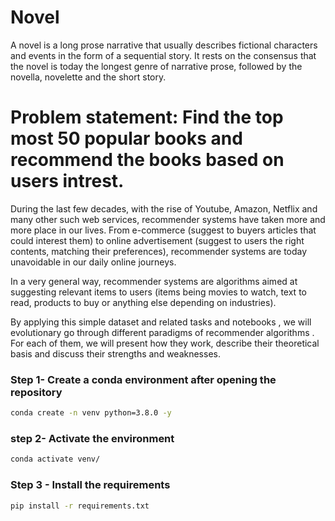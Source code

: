 # Novel

A novel is a long prose narrative that usually describes fictional characters and events in the form of a sequential story. It rests on the consensus that the novel is today the longest genre of narrative prose, followed by the novella, novelette and the short story.

# Problem statement: Find the top most 50 popular books and recommend the books based on users intrest.

During the last few decades, with the rise of Youtube, Amazon, Netflix and many other such web services, recommender systems have taken more and more place in our lives. From e-commerce (suggest to buyers articles that could interest them) to online advertisement (suggest to users the right contents, matching their preferences), recommender systems are today unavoidable in our daily online journeys.

In a very general way, recommender systems are algorithms aimed at suggesting relevant items to users (items being movies to watch, text to read, products to buy or anything else depending on industries).

By applying this simple dataset and related tasks and notebooks , we will evolutionary go through different paradigms of recommender algorithms . For each of them, we will present how they work, describe their theoretical basis and discuss their strengths and weaknesses.

### Step 1- Create a conda environment after opening the repository

```bash
conda create -n venv python=3.8.0 -y
```

### step 2- Activate the environment 

```bash
conda activate venv/
```

### Step 3 - Install the requirements

```bash
pip install -r requirements.txt
```
